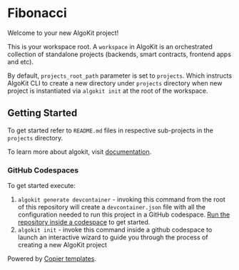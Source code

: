 # Fibonacci

Welcome to your new AlgoKit project!

This is your workspace root. A `workspace` in AlgoKit is an orchestrated collection of standalone projects (backends, smart contracts, frontend apps and etc).

By default, `projects_root_path` parameter is set to `projects`. Which instructs AlgoKit CLI to create a new directory under `projects` directory when new project is instantiated via `algokit init` at the root of the workspace.

## Getting Started

To get started refer to `README.md` files in respective sub-projects in the `projects` directory.

To learn more about algokit, visit [documentation](https://github.com/algorandfoundation/algokit-cli/blob/main/docs/algokit.md).

### GitHub Codespaces

To get started execute:

1. `algokit generate devcontainer` - invoking this command from the root of this repository will create a `devcontainer.json` file with all the configuration needed to run this project in a GitHub codespace. [Run the repository inside a codespace](https://docs.github.com/en/codespaces/getting-started/quickstart) to get started.
2. `algokit init` - invoke this command inside a github codespace to launch an interactive wizard to guide you through the process of creating a new AlgoKit project

Powered by [Copier templates](https://copier.readthedocs.io/en/stable/).
